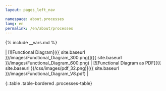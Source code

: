 ```yaml
---
layout: pages_left_nav

namespace: about.processes
lang: en
permalink: /en/about/processes
---
```


{% include __vars.md %}

<!-- Content start -->

| [![Functional Diagram]({{ site.baseurl }}/images/Functional_Diagram_300.png)]({{ site.baseurl }}/images/Functional_Diagram_600.png) | [![Functional Diagram as PDF]({{ site.baseurl }}/css/images/pdf_32.png)]({{ site.baseurl }}/images/Functional_Diagram_V8.pdf) |

<!-- | [![Workflow Operations]({{ site.baseurl }}/images/CANFAR_WORKFLOW_OPERATIONS_300.png)]({{ site.baseurl }}/images/CANFAR_WORKFLOW_OPERATIONS_600.png) | [![Workflow Operations PDF]({{ site.baseurl }}/css/images/pdf_32.png)]({{ site.baseurl }}/images/CANFAR_WORKFLOW_OPERATIONS.pdf) |
| [![Workflow Initiation Analysis]({{ site.baseurl }}/images/CANFAR_WORKFLOW_INITIATION-ANALYSIS-APPROVAL_300.png)]({{ site.baseurl }}/images/CANFAR_WORKFLOW_INITIATION-ANALYSIS-APPROVAL_600.png) | [![Workflow Initiation Analysis Approval PDF]({{ site.baseurl }}/css/images/pdf_32.png)]({{ site.baseurl }}/images/CANFAR_WORKFLOW_INITIATION-ANALYSIS-APPROVALV2.pdf) | -->


{:.table .table-bordered .processes-table}

<!-- Content end -->

